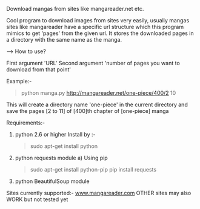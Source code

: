 Download mangas from sites like mangareader.net etc.

Cool program to download images from sites very easily, usually mangas
sites like mangareader have a specific url structure which this program
mimics to get 'pages' from the given url. It stores the downloaded pages
in a directory with the same name as the manga.


--> How to use?

First argument 'URL'
Second argument 'number of pages you want to download from that point'


Example:-
>   python manga.py http://mangareader.net/one-piece/400/2 10

This will create a directory name 'one-piece' in the current directory
and save the pages [2 to 11] of [400]th chapter of [one-piece] manga


Requirements:-
  1) python 2.6 or higher
     Install by :-
        >   sudo apt-get install python
  2) python requests module
        a) Using pip
        >   sudo apt-get install python-pip
        >   pip install requests
  3) python BeautifulSoup module

        

Sites currently supported:-
  www.mangareader.com
  OTHER sites may also WORK but not tested yet

